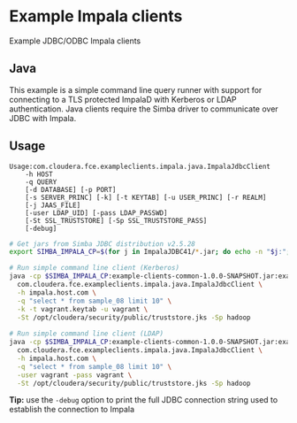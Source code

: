 # Example Impala clients

Example JDBC/ODBC Impala clients

## Java

This example is a simple command line query runner with support for connecting to a TLS protected ImpalaD 
with Kerberos or LDAP authentication. Java clients require the Simba driver to communicate over JDBC with Impala. 

## Usage

```
Usage:com.cloudera.fce.exampleclients.impala.java.ImpalaJdbcClient
	-h HOST
	-q QUERY
	[-d DATABASE] [-p PORT]
	[-s SERVER_PRINC] [-k] [-t KEYTAB] [-u USER_PRINC] [-r REALM]
	[-j JAAS_FILE]
	[-user LDAP_UID] [-pass LDAP_PASSWD]
	[-St SSL_TRUSTSTORE] [-Sp SSL_TRUSTSTORE_PASS]
	[-debug]
```


```bash
# Get jars from Simba JDBC distribution v2.5.28
export SIMBA_IMPALA_CP=$(for j in ImpalaJDBC41/*.jar; do echo -n "$j:"; done | sed 's/:$//')

# Run simple command line client (Kerberos)
java -cp $SIMBA_IMPALA_CP:example-clients-common-1.0.0-SNAPSHOT.jar:example-clients-impala-1.0.0-SNAPSHOT.jar \
  com.cloudera.fce.exampleclients.impala.java.ImpalaJdbcClient \
  -h impala.host.com \
  -q "select * from sample_08 limit 10" \
  -k -t vagrant.keytab -u vagrant \
  -St /opt/cloudera/security/public/truststore.jks -Sp hadoop
  
# Run simple command line client (LDAP)
java -cp $SIMBA_IMPALA_CP:example-clients-common-1.0.0-SNAPSHOT.jar:example-clients-impala-1.0.0-SNAPSHOT.jar \
  com.cloudera.fce.exampleclients.impala.java.ImpalaJdbcClient \
  -h impala.host.com \
  -q "select * from sample_08 limit 10" \
  -user vagrant -pass vagrant \
  -St /opt/cloudera/security/public/truststore.jks -Sp hadoop
```

**Tip:** use the `-debug` option to print the full JDBC connection string used to establish the connection to Impala 

